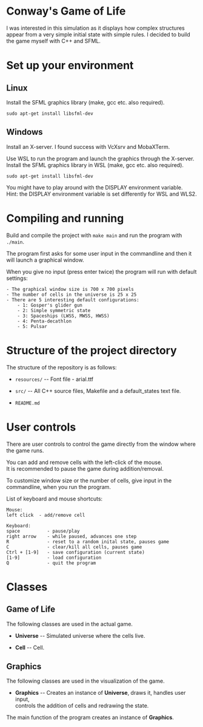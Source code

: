 # Conway's Game of Life

I was interested in this simulation as it displays how complex structures appear from a very simple
initial state with simple rules. I decided to build the game myself with C++ and SFML.

# Set up your environment

## Linux

Install the SFML graphics library (make, gcc etc. also required).

    sudo apt-get install libsfml-dev

## Windows

Install an X-server. I found success with VcXsrv and MobaXTerm.

Use WSL to run the program and launch the graphics through the X-server.  
Install the SFML graphics library in WSL (make, gcc etc. also required).

    sudo apt-get install libsfml-dev

You might have to play around with the DISPLAY environment variable.  
Hint: the DISPLAY environment variable is set differently for WSL and WLS2.

# Compiling and running

Build and compile the project with `make main` and run the program with `./main`.
    
The program first asks for some user input in the commandline and then it will launch a graphical window.

When you give no input (press enter twice) the program will run with default settings:  

    - The graphical window size is 700 x 700 pixels
    - The number of cells in the universe is 25 x 25
    - There are 5 interesting default configurations:
        - 1: Gosper's glider gun
        - 2: Simple symmetric state
        - 3: Spaceships (LWSS, MWSS, HWSS)
        - 4: Penta-decathlon
        - 5: Pulsar
    
# Structure of the project directory

The structure of the repository is as follows:

  * `resources/` -- Font file - arial.ttf

  * `src/` -- All C++ source files, Makefile and a default_states text file.

  * `README.md`

# User controls

There are user controls to control the game directly from the window where the game runs.

You can add and remove cells with the left-click of the mouse.  
It is recommended to pause the game during addition/removal.

To customize window size or the number of cells, give input in the commandline, when you run the program.

List of keyboard and mouse shortcuts:

    Mouse:
    left click  - add/remove cell

    Keyboard:
    space          - pause/play
    right arrow    - while paused, advances one step
    R              - reset to a random inital state, pauses game
    C              - clear/kill all cells, pauses game
    Ctrl + [1-9]   - save configuration (current state)
    [1-9]          - load configuration
    Q              - quit the program


# Classes

## Game of Life

The following classes are used in the actual game.

* **Universe** -- Simulated universe where the cells live.

* **Cell** -- Cell.
   
## Graphics

The following classes are used in the visualization of the game.

* **Graphics** -- Creates an instance of **Universe**, draws it, handles user input,  
    controls the addition of cells and redrawing the state.

The main function of the program creates an instance of **Graphics**.
